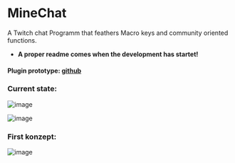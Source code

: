 # MineChat
A Twitch chat Programm that feathers Macro keys and community oriented functions. 
- **A proper readme comes when the development has startet!**


#### Plugin prototype: [github](https://github.com/MineTrainDevelopment/MineChatPluginExample)

### Current state:
![image](https://github.com/MineTrainDevelopment/MineChat/assets/83841861/180b86e9-727f-4c35-b8c1-74d526db0cfa)

![image](https://github.com/MineTrainDevelopment/MineChat/assets/83841861/6c173412-b092-4148-892c-e7721955f591)



### First konzept:
![image](https://user-images.githubusercontent.com/83841861/235297069-e956a2cc-dd80-4bc7-b7af-53a94bc11937.png)
